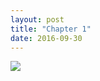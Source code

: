 ```yaml
---
layout: post
title: "Chapter 1"
date: 2016-09-30
---
```


 <div id="img-container"><img src="/strip/images/1.jpg" class="center"></div> 
